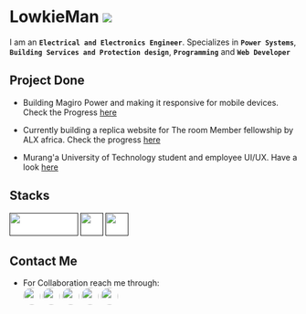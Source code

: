 # LowkieMan ![](https://komarev.com/ghpvc/?username=lowkieman&color=brightgreen)

I am an **`Electrical and Electronics Engineer`**. Specializes in **`Power Systems`**, **`Building Services and Protection design`**, **`Programming`** and **`Web Developer`**

## Project Done
- Building Magiro Power and making it responsive for mobile devices. Check the Progress [here](https://magiropower.netlify.app)
- Currently building a replica website for The room Member fellowship by ALX africa. Check the progress [here](https://membertheroom.netlify.app)

- Murang'a University of Technology student and employee UI/UX. Have a look [here](https://mutportal.netlify.app)

## Stacks
[<img src="https://shorturl.at/3x09e" style="width:120px; height:40px; background-color: white;">]()
[<img src="https://shorturl.at/XG6Vw" style="width:40px; height:40px; background-color: white;">]()
[<img src="https://shorturl.at/1cjM3" style="width:40px; height:40px; background-color: white;">]()

## Contact Me 
- For Collaboration reach me through: <br>
[<img src="https://th.bing.com/th/id/R.6f9a03bd4554e5454de1c79f4c91aadf?rik=0c%2fLPEw2uBblNg&pid=ImgRaw&r=0" style="width:30px; height:30px; border-radius:20px;">](https://www.linkedin.com/in/wilfredtinega)
[<img src="https://th.bing.com/th/id/R.9c06c3b1bd6cc9e2d9eebcfdf0975019?rik=7186LRxOyYbqFA&pid=ImgRaw&r=0" style="width:30px; height:30px; border-radius:50%;">](https://wa.me/254798732981)
[<img src="https://imagepng.org/wp-content/uploads/2017/11/telegram-icone-icon.png" style="width:30px; height:30px; border-radius:50%;">](https://facebook.com/tinegamamboleo)
[<img src="https://th.bing.com/th/id/R.83e3cc297106767114f2c060f7f5fcbb?rik=FkFOcs3CThcCJQ&pid=ImgRaw&r=0" style="width:30px; height:30px; border-radius:50%;">](https://facebook.com/tinegamamboleo)
[<img src="https://toppng.com/public/uploads/preview/twitter-x-new-logo-round-icon-png-11692480241tdbz6jparr.webp" style="width:30px; height:30px; border-radius:20px;">](https://x.com/tinegawilfred)


